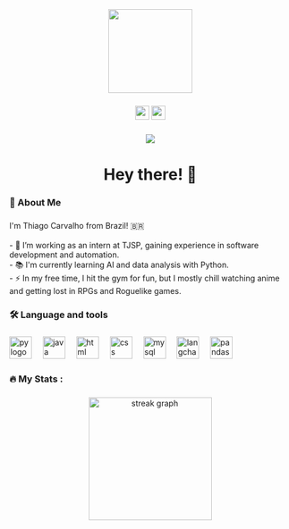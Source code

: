 <div align="center">
  <img height="150" src="https://media.giphy.com/media/M9gbBd9nbDrOTu1Mqx/giphy.gif"  />
</div>

###

<div align="center">
  <a href="https://instagram.com/thiag.carve" target="_blank"><img src="https://img.shields.io/badge/-Instagram-%23E4405F?style=for-the-badge&logo=instagram&logoColor=white" height="25" target="_blank"></a>
  <a href="https://www.linkedin.com/in/thiago-carvalho-b0215a208/" target="_blank"><img src="https://img.shields.io/badge/LinkedIn-0077B5?style=for-the-badge&logo=linkedin&logoColor=white" height="25" target="_blank"></a>
</div>

###

<div align="center">
  <img src="https://visitor-badge.laobi.icu/badge?page_id=thiago-schwann&"  />
</div>

###

<h1 align="center">Hey there! 👋</h1>

###

<h3 align="left">🎯  About Me</h3>

###

<p align="left">I'm Thiago Carvalho from Brazil! 🇧🇷<br><br>- 🔭 I’m working as an intern at TJSP, gaining experience in software development and automation.<br>- 📚 I'm currently learning AI and data analysis with Python.  
<br>- ⚡ In my free time, I hit the gym for fun, but I mostly chill watching anime and getting lost in RPGs and Roguelike games.</p>  </p>

###

<h3 align="left">🛠 Language and tools</h3>

###

<div align="left">
  <img src="https://cdn-icons-png.flaticon.com/128/5968/5968350.png" height="40" alt="py logo"  />
  <img width="12" />
  <img src="https://cdn-icons-png.flaticon.com/128/5968/5968282.png" height="40" alt="java logo"  />
  <img width="12" />
  <img src="https://cdn-icons-png.flaticon.com/128/1051/1051277.png" height="40" alt="html logo"  />
  <img width="12" />
  <img src="https://cdn-icons-png.flaticon.com/128/732/732190.png" height="40" alt="css logo"  />
  <img width="12" />
  <img src="https://cdn-icons-png.flaticon.com/128/5968/5968313.png" height="40" alt="mysql logo"  />
  <img width="12" />
  <img src="https://images.seeklogo.com/logo-png/61/1/langchain-icon-logo-png_seeklogo-611655.png" height="40" alt="langchain logo"/>
  <img width="12" />
  <img src="https://pandas.pydata.org/static/img/pandas_mark.svg" height="40" alt="pandas logo" />
</div>

###

<h3 align="left">🔥   My Stats :</h3>

###

<div align="center">
  <img src="https://streak-stats.demolab.com?user=thiago-schwann&locale=en&mode=daily&theme=dark&hide_border=false&border_radius=5&order=3" height="220" alt="streak graph"  />
</div>

###
